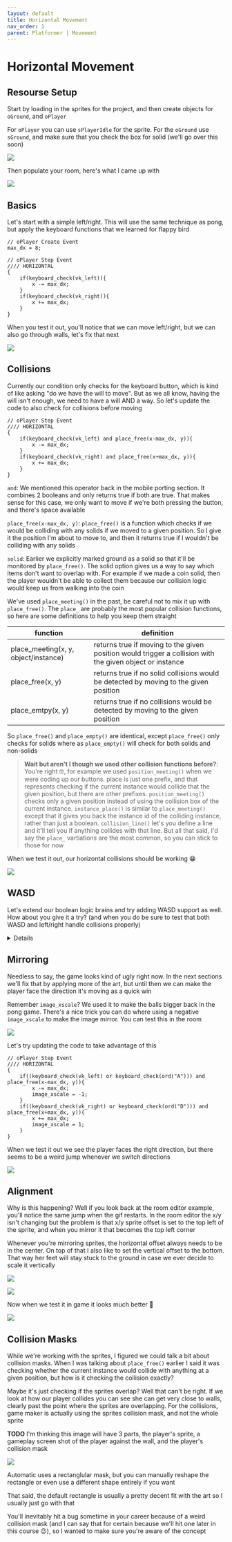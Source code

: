 ```yaml
---
layout: default
title: Horizontal Movement
nav_order: 1
parent: Platformer | Movement
---
```


# Horizontal Movement

## Resourse Setup

Start by loading in the sprites for the project, and then create objects for ``oGround``, and ``oPlayer``

For ``oPlayer`` you can use ``sPlayerIdle`` for the sprite. For the ``oGround`` use ``sGround``, and make sure that you check the box for solid (we'll go over this soon)

![](../../images/platformer/ground_solid.png)

Then populate your room, here's what I came up with

![](../../images/platformer/initial_room.png)

## Basics

Let's start with a simple left/right. This will use the same technique as pong, but apply the keyboard functions that we learned for flappy bird

```
// oPlayer Create Event
max_dx = 8;

// oPlayer Step Event
//// HORIZONTAL
{
    if(keyboard_check(vk_left)){
        x -= max_dx;
    }
    if(keyboard_check(vk_right)){
        x += max_dx;
    }
}
```

When you test it out, you'll notice that we can move left/right, but we can also go through walls, let's fix that next

![](../../images/platformer/horizontal_no_collision.gif)

## Collisions

Currently our condition only checks for the keyboard button, which is kind of like asking "do we have the will to move". But as we all know, having the will isn't enough, we need to have a will AND a way. So let's update the code to also check for collisions before moving

```
// oPlayer Step Event
//// HORIZONTAL
{
    if(keyboard_check(vk_left) and place_free(x-max_dx, y)){
        x -= max_dx;
    }
    if(keyboard_check(vk_right) and place_free(x+max_dx, y)){
        x += max_dx;
    }
}
```

``and``: We mentioned this operator back in the mobile porting section. It combines 2 booleans and only returns true if both are true. That makes sense for this case, we only want to move if we're both pressing the button, and there's space available

``place_free(x-max_dx, y)``: ``place_free()`` is a function which checks if we would be colliding with any solids if we moved to a given position. So I give it the position I'm about to move to, and then it returns true if I wouldn't be colliding with any solids

``solid``: Earlier we explicitly marked ground as a solid so that it'll be monitored by ``place_free()``. The solid option gives us a way to say which items don't want to overlap with. For example if we made a coin solid, then the player wouldn't be able to collect them because our collision logic would keep us from walking into the coin

We've used ``place_meeting()`` in the past, be careful not to mix it up with ``place_free()``. The ``place_`` are probably the most popular collision functions, so here are some definitions to help you keep them straight

| function | definition |
|---|---|
| place_meeting(x, y, object/instance) | returns true if moving to the given position would trigger a collision with the given object or instance |
| place_free(x, y) | returns true if no solid collisions would be detected by moving to the given position |
| place_emtpy(x, y) | returns true if no collisions would be detected by moving to the given position |

So ``place_free()`` and ``place_empty()`` are identical, except ``place_free()`` only checks for solids where as ``place_empty()`` will check for both solids and non-solids

> **Wait but aren't I though we used other collision functions before?**: You're right 🤓, for example we used ``position_meeting()`` when we were coding up our buttons. place is just one prefix, and that represents checking if the current instance would collide that the given position, but there are other prefixes. ``position_meeting()`` checks only a given position instead of using the collision box of the current instance. ``instance_place()`` is similar to ``place_meeting()`` except that it gives you back the instance id of the colliding instance, rather than just a boolean. ``collision_line()`` let's you define a line and it'll tell you if anything collides with that line. But all that said, I'd say the ``place_`` vartiations are the most common, so you can stick to those for now

When we test it out, our horizontal collisions should be working 😁

![](../../images/platformer/horizontal_with_collision.gif)

## WASD

Let's extend our boolean logic brains and try adding WASD support as well. How about you give it a try? (and when you do be sure to test that both WASD and left/right handle collisions properly)

<details data-summary="Can you add WASD support?" markdown="1">

We're gettting into some more complicated boolean logic now,

```
// oPlayer Step Event
//// HORIZONTAL
{
    if((keyboard_check(vk_left) or keyboard_check(ord("A"))) and place_free(x-max_dx, y)){
        x -= max_dx;
    }
    if((keyboard_check(vk_right) or keyboard_check(ord("D"))) and place_free(x+max_dx, y)){
        x += max_dx;
    }
}
```

``ord("A")``: I've mentioned this before, but it's worth repeating, that there isn't a vk_A constant in Game Maker. For letter keys you need to use the ``ord()`` function and you need to make sure that the letters are upper case

The most important part of this statement is the added parentheses. Just like with math we can use these to indicate the order of the operations, and here we explictly want to ensure we handle our keyboard inputs as a group, otherwise the and we'll be computed first and we get problems. In english we kind of use commas for the same purpose

```
move if we're holding left  or we're holding A, and there's space free
move if we're holding left, or we're holding A  and there's space free
```

You can see in the second line we can move when holding left, regardless of whether there's space free. If you remove the parenthesis from the code you'll see the same behaviour in game

</details>

## Mirroring

Needless to say, the game looks kind of ugly right now. In the next sections we'll fix that by applying more of the art, but until then we can make the player face the direction it's moving as a quick win

Remember ``image_xscale``? We used it to make the balls bigger back in the pong game. There's a nice trick you can do where using a negative ``image_xscale`` to make the image mirror. You can test this in the room

![](../../images/platformer/room_mirror_player_misaligned.gif)

Let's try updating the code to take advantage of this

```
// oPlayer Step Event
//// HORIZONTAL
{
    if((keyboard_check(vk_left) or keyboard_check(ord("A"))) and place_free(x-max_dx, y)){
        x -= max_dx;
        image_xscale = -1;
    }
    if((keyboard_check(vk_right) or keyboard_check(ord("D"))) and place_free(x+max_dx, y)){
        x += max_dx;
        image_xscale = 1;
    }
}
```

When we test it out we see the player faces the right direction, but there seems to be a weird jump whenever we switch directions

![](../../images/platformer/mirror_player_misaligned.gif)

## Alignment

Why is this happening? Well if you look back at the room editor example, you'll notice the same jump when the gif restarts. In the room editor the x/y isn't changing but the problem is that x/y sprite offset is set to the top left of the sprite, and when you mirror it that becomes the top left corner

Whenever you're mirroring sprites, the horizontal offset always needs to be in the center. On top of that I also like to set the vertical offset to the bottom. That way her feet will stay stuck to the ground in case we ever decide to scale it vertically

![](../../images/platformer/updated_player_alignment.png)

![](../../images/platformer/room_mirror_player_aligned.gif)

Now when we test it in game it looks much better 🥳

![](../../images/platformer/mirror_player_aligned.gif)

## Collision Masks

While we're working with the sprites, I figured we could talk a bit about collision masks. When I was talking about ``place_free()`` earlier I said it was checking whether the current instance would collide with anything at a given position, but how is it checking the collision exactly?

Maybe it's just checking if the sprites overlap? Well that can't be right. If we look at how our player collides you can see she can get very close to walls, clearly past the point where the sprites are overlapping. For the collisions, game maker is actually using the sprites collision mask, and not the whole sprite

**TODO** I'm thinking this image will have 3 parts, the player's sprite, a gameplay screen shot of the player against the wall, and the player's collision mask

![](../../images/platformer/collision_mask_comparison.png)

Automatic uses a rectanglular mask, but you can manually reshape the rectangle or even use a different shape entirely if you want

That said, the default rectangle is usually a pretty decent fit with the art so I usually just go with that

You'll inevitably hit a bug sometime in your career because of a weird collision mask (and I can say that for certain because we'll hit one later in this course 😉), so I wanted to make sure you're aware of the concept
